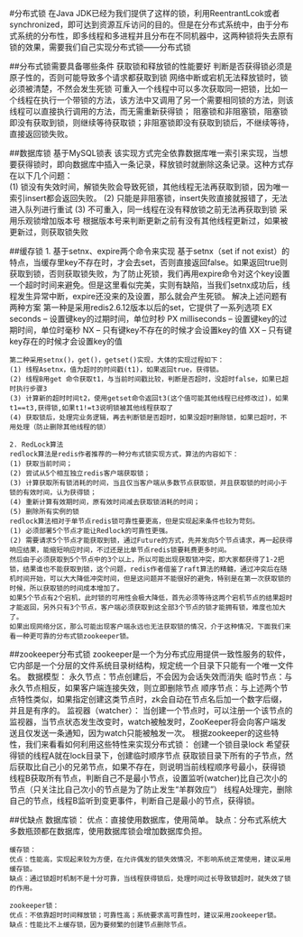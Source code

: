 #分布式锁
    在Java JDK已经为我们提供了这样的锁，利用ReentrantLcok或者synchronized，即可达到资源互斥访问的目的。但是在分布式系统中，由于分布式系统的分布性，即多线程和多进程并且分布在不同机器中，这两种锁将失去原有锁的效果，需要我们自己实现分布式锁——分布式锁

##分布式锁需要具备哪些条件
    获取锁和释放锁的性能要好
    判断是否获得锁必须是原子性的，否则可能导致多个请求都获取到锁
    网络中断或宕机无法释放锁时，锁必须被清楚，不然会发生死锁
    可重入一个线程中可以多次获取同一把锁，比如一个线程在执行一个带锁的方法，该方法中又调用了另一个需要相同锁的方法，则该线程可以直接执行调用的方法，而无需重新获得锁；
    阻塞锁和非阻塞锁，阻塞锁即没有获取到锁，则继续等待获取锁；非阻塞锁即没有获取到锁后，不继续等待，直接返回锁失败。

##数据库锁
    基于MySQL锁表
    该实现方式完全依靠数据库唯一索引来实现，当想要获得锁时，即向数据库中插入一条记录，释放锁时就删除这条记录。这种方式存在以下几个问题：    
    (1) 锁没有失效时间，解锁失败会导致死锁，其他线程无法再获取到锁，因为唯一索引insert都会返回失败。 
    (2) 只能是非阻塞锁，insert失败直接就报错了，无法进入队列进行重试
    (3) 不可重入，同一线程在没有释放锁之前无法再获取到锁
    采用乐观锁增加版本号
    根据版本号来判断更新之前有没有其他线程更新过，如果被更新过，则获取锁失败

##缓存锁
    1. 基于setnx、expire两个命令来实现
    基于setnx（set if not exist）的特点，当缓存里key不存在时，才会去set，否则直接返回false。如果返回true则获取到锁，否则获取锁失败，为了防止死锁，我们再用expire命令对这个key设置一个超时时间来避免。但是这里看似完美，实则有缺陷，当我们setnx成功后，线程发生异常中断，expire还没来的及设置，那么就会产生死锁。
    解决上述问题有两种方案
    第一种是采用redis2.6.12版本以后的set，它提供了一系列选项
    EX seconds – 设置键key的过期时间，单位时秒
    PX milliseconds – 设置键key的过期时间，单位时毫秒
    NX – 只有键key不存在的时候才会设置key的值
    XX – 只有键key存在的时候才会设置key的值
    
    第二种采用setnx()，get()，getset()实现，大体的实现过程如下：
    (1) 线程Asetnx，值为超时的时间戳(t1)，如果返回true，获得锁。
    (2) 线程B用get 命令获取t1，与当前时间戳比较，判断是否超时，没超时false，如果已超时执行步骤3
    (3) 计算新的超时时间t2，使用getset命令返回t3(这个值可能其他线程已经修改过)，如果t1==t3,获得锁,如果t1!=t3说明锁被其他线程获取了
    (4) 获取锁后，处理完业务逻辑，再去判断锁是否超时，如果没超时删除锁，如果已超时，不用处理（防止删除其他线程的锁） 
    
    2. RedLock算法
    redlock算法是redis作者推荐的一种分布式锁实现方式，算法的内容如下：
    (1) 获取当前时间；
    (2) 尝试从5个相互独立redis客户端获取锁；
    (3) 计算获取所有锁消耗的时间，当且仅当客户端从多数节点获取锁，并且获取锁的时间小于锁的有效时间，认为获得锁；
    (4) 重新计算有效期时间，原有效时间减去获取锁消耗的时间；
    (5) 删除所有实例的锁
    redlock算法相对于单节点redis锁可靠性要更高，但是实现起来条件也较为苛刻。
    (1) 必须部署5个节点才能让Redlock的可靠性更强。
    (2) 需要请求5个节点才能获取到锁，通过Future的方式，先并发向5个节点请求，再一起获得响应结果，能缩短响应时间，不过还是比单节点redis锁要耗费更多时间。
    然后由于必须获取到5个节点中的3个以上，所以可能出现获取锁冲突，即大家都获得了1-2把锁，结果谁也不能获取到锁，这个问题，redis作者借鉴了raft算法的精髓，通过冲突后在随机时间开始，可以大大降低冲突时间，但是这问题并不能很好的避免，特别是在第一次获取锁的时候，所以获取锁的时间成本增加了。
    如果5个节点有2个宕机，此时锁的可用性会极大降低，首先必须等待这两个宕机节点的结果超时才能返回，另外只有3个节点，客户端必须获取到这全部3个节点的锁才能拥有锁，难度也加大了。
    如果出现网络分区，那么可能出现客户端永远也无法获取锁的情况，介于这种情况，下面我们来看一种更可靠的分布式锁zookeeper锁。
    
##zookeeper分布式锁
    zookeeper是一个为分布式应用提供一致性服务的软件，它内部是一个分层的文件系统目录树结构，规定统一个目录下只能有一个唯一文件名。
    数据模型：
    永久节点：节点创建后，不会因为会话失效而消失
    临时节点：与永久节点相反，如果客户端连接失效，则立即删除节点
    顺序节点：与上述两个节点特性类似，如果指定创建这类节点时，zk会自动在节点名后加一个数字后缀，并且是有序的。
    监视器（watcher）：
    当创建一个节点时，可以注册一个该节点的监视器，当节点状态发生改变时，watch被触发时，ZooKeeper将会向客户端发送且仅发送一条通知，因为watch只能被触发一次。
    根据zookeeper的这些特性，我们来看看如何利用这些特性来实现分布式锁：
    创建一个锁目录lock
    希望获得锁的线程A就在lock目录下，创建临时顺序节点
    获取锁目录下所有的子节点，然后获取比自己小的兄弟节点，如果不存在，则说明当前线程顺序号最小，获得锁
    线程B获取所有节点，判断自己不是最小节点，设置监听(watcher)比自己次小的节点（只关注比自己次小的节点是为了防止发生“羊群效应”）
    线程A处理完，删除自己的节点，线程B监听到变更事件，判断自己是最小的节点，获得锁。

##优缺点
    数据库锁：
    优点：直接使用数据库，使用简单。
    缺点：分布式系统大多数瓶颈都在数据库，使用数据库锁会增加数据库负担。
    
    缓存锁：
    优点：性能高，实现起来较为方便，在允许偶发的锁失效情况，不影响系统正常使用，建议采用缓存锁。
    缺点：通过锁超时机制不是十分可靠，当线程获得锁后，处理时间过长导致锁超时，就失效了锁的作用。
    
    zookeeper锁：
    优点：不依靠超时时间释放锁；可靠性高；系统要求高可靠性时，建议采用zookeeper锁。
    缺点：性能比不上缓存锁，因为要频繁的创建节点删除节点。